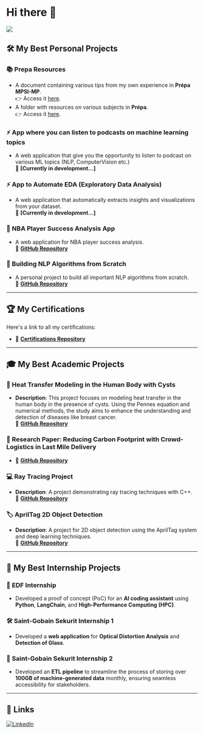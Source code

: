# Hi there 👋  
[![](https://visitcount.itsvg.in/api?id=test&label=Profile%20Views&color=8&pretty=false)](https://visitcount.itsvg.in)

## 🛠️ My Best Personal Projects

### 📚 Prepa Resources
- A document containing various tips from my own experience in **Prépa MPSI-MP**.  
  👉 Access it [here](https://drive.google.com/drive/u/0/folders/1uGkgelaiPCpSbAPc4yr88ty0_zbTWSQU).  
- A folder with resources on various subjects in **Prépa**.  
  👉 Access it [here](https://drive.google.com/drive/folders/1_d47G07cCyQqOYHtb2aeB0YW1BWEXRvQ?usp=drive_link).

### ⚡ App where you can listen to podcasts on machine learning topics
- A web application that give you the opportunity to listen to podcast on various ML topics (NLP, ComputerVision etc.)  
  🚧 **[Currently in development...]**

### ⚡ App to Automate EDA (Exploratory Data Analysis)
- A web application that automatically extracts insights and visualizations from your dataset.  
  🚧 **[Currently in development...]**

### 🏀 NBA Player Success Analysis App
- A web application for NBA player success analysis.  
  🔗 **[GitHub Repository](https://github.com/Tariq2host/NBA-MP-data)**  

### 📝 Building NLP Algorithms from Scratch
- A personal project to build all important NLP algorithms from scratch.  
  🔗 **[GitHub Repository](https://github.com/Tariq2host/NLP_Algorithms_from_scratch)**  

---

## 🏆 My Certifications  
Here's a link to all my certifications:  
- 🔗 **[Certifications Repository](https://github.com/Tariq2host/Certifications)**  

---

## 🎓 My Best Academic Projects

### 🧊 Heat Transfer Modeling in the Human Body with Cysts
- **Description**: This project focuses on modeling heat transfer in the human body in the presence of cysts. Using the Pennes equation and numerical methods, the study aims to enhance the understanding and detection of diseases like breast cancer.  
  🔗 **[GitHub Repository](https://github.com/Tariq2host/Heat-Transfer-Modeling-in-Human-Body-with-Cysts)**  

### 📄 Research Paper: Reducing Carbon Footprint with Crowd-Logistics in Last Mile Delivery
- 🔗 **[GitHub Repository](https://github.com/Tariq2host/Scientific-research-Reducing-Carbon-Footprint-with-Crowd-Logistics-in-Last-Mile-Delivery)**  

### 💻 Ray Tracing Project
- **Description**: A project demonstrating ray tracing techniques with C++.  
  🔗 **[GitHub Repository](https://github.com/Tariq2host/Ray-tracing-with-C)**  

### 🏷️ AprilTag 2D Object Detection
- **Description**: A project for 2D object detection using the AprilTag system and deep learning techniques.  
  🔗 **[GitHub Repository](https://github.com/Tariq2host/AprilTag-2D-Object-Detection)**  

---

## 💼 My Best Internship Projects

### 🔧 EDF Internship
- Developed a proof of concept (PoC) for an **AI coding assistant** using **Python**, **LangChain**, and **High-Performance Computing (HPC)**.

### 🛠️ Saint-Gobain Sekurit Internship 1
- Developed a **web application** for **Optical Distortion Analysis** and **Detection of Glass**.

### 📂 Saint-Gobain Sekurit Internship 2
- Developed an **ETL pipeline** to streamline the process of storing over **100GB of machine-generated data** monthly, ensuring seamless accessibility for stakeholders.

---

## 🔗 Links

[![LinkedIn](https://img.shields.io/badge/linkedin-0A66C2?style=for-the-badge&logo=linkedin&logoColor=white)](https://www.linkedin.com/in/tariq-chellali-518867174/)  
